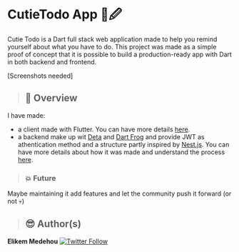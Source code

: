 # CutieTodo App 📱🖉

Cutie Todo is a Dart full stack web application made to help you remind yourself about what you have to do. This project was made as a simple proof of concept that it is possible to build a production-ready app with Dart in both backend and frontend.

[Screenshots needed]

> ## 👀 Overview

I have made:

- a client made with Flutter. You can have more details [here](https://github.com/NemesisX1/CutieTodo/blob/main/client/README.md).
- a backend make up wit [Deta](https://www.deta.sh/) and [Dart Frog](https://dartfrog.vgv.dev) and provide JWT as athentication method and a structure partly inspired by [Nest.js](https://nestjs.com/). You can have more details about how it was made and understand the process [here](https://github.com/NemesisX1/CutieTodo/blob/main/backend/README.md).

> ### 💥 Future

Maybe maintaining it add features and let the community push it forward (or not 💀)

> ## 😎  Author(s)

**Elikem Medehou** [![Twitter Follow](https://img.shields.io/twitter/follow/juniormedehou_?label=Follow&style=social)](https://twitter.com/juniormedehou_)
